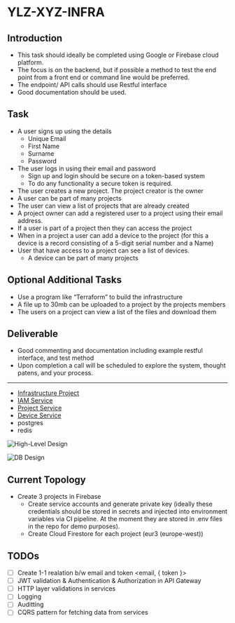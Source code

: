 # YLZ-XYZ-INFRA

## Introduction

* This task should ideally be completed using Google or Firebase cloud platform.
* The focus is on the backend, but if possible a method to test the end point from a front end or command line would be preferred.
* The endpoint/ API calls should use Restful interface
* Good documentation should be used.


## Task

- A user signs up using the details
  * Unique Email
  * First Name
  * Surname
  * Password
- The user logs in using their email and password
  * Sign up and login should be secure on a token-based system
  * To do any functionality a secure token is required.
- The user creates a new project.  The project creator is the owner
- A user can be part of many projects
- The user can view a list of projects that are already created
- A project owner can add a registered user to a project using their email address.
- If a user is part of a project then they can access the project
- When in a project a user can add a device to the project (for this a device is a record consisting of a 5-digit serial number and a Name)
- User that have access to a project can see a list of devices.
  * A device can be part of many projects


## Optional Additional Tasks

- Use a program like “Terraform” to build the infrastructure
- A file up to 30mb can be uploaded to a project by the projects members
- The users on a project can view a list of the files and download them


## Deliverable

- Good commenting and documentation including example restful interface, and test method
- Upon completion a call will be scheduled to explore the system, thought patens, and your process.


- - -


- [Infrastructure Project](https://github.com/aytekinyaliz/ylz-xyz-infra)
- [IAM Service](https://github.com/aytekinyaliz/ylz-xyz-iam-svc)
- [Project Service](https://github.com/aytekinyaliz/ylz-xyz-project-svc)
- [Device Service](https://github.com/aytekinyaliz/ylz-xyz-device-svc)
- postgres
- redis

![High-Level Design](./_files_/High-Level_Design.jpg)

![DB Design](./_files_/High-Level_Design-DB.jpg)


## Current Topology


- Create 3 projects in Firebase
  * Create service accounts and generate private key (ideally these credentials should be stored in secrets and injected into environment variables via CI pipeline. At the moment they are stored in .env files in the repo for demo purposes).
  * Create Cloud Firestore for each project (eur3 (europe-west))



## TODOs

- [ ] Create 1-1 realation b/w email and token <email, { token }>
- [ ] JWT validation & Authentication & Authorization in API Gateway
- [ ] HTTP layer validations in services
- [ ] Logging
- [ ] Auditting
- [ ] CQRS pattern for fetching data from services
